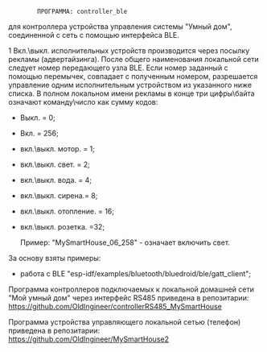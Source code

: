 			
			ПРОГРАММА: controller_ble
для контроллера устройства управления системы "Умный дом", соединенной с сеть с помощью интерфейса BLE.

1 Вкл.\выкл. исполнительных устройств производится через посылку рекламы (адвертайзинга).
После общего наименования локальной сети следует номер передающего узла BLE.
Если номер заданный с помощью перемычек, совпадает с полученным номером,
разрешается управление одним исполнительным устройством из указанного ниже списка.
 В полном локальном имени рекламы в конце три цифры\байта означают команду\число как сумму кодов:
- Выкл. = 0;
- Вкл. = 256;
- вкл.\выкл. мотор. = 1;
- вкл.\выкл. свет. = 2;
- вкл.\выкл. вода. = 4;
- вкл.\выкл. сирена.= 8;
- вкл.\выкл. отопление. = 16;
- вкл.\выкл. розетка. =32;

	Пример: "MySmartHouse_06_258" - означает включить свет.
	
За основу взяты примеры:
- работа с BLE "esp-idf/examples/bluetooth/bluedroid/ble/gatt_client";
	
Программа контроллеров подключаемых к локальной домашней сети "Мой умный дом" через интерфейс RS485
приведена в репозитарии: https://github.com/OldIngineer/controllerRS485_MySmartHouse

Программа устройства управляющего локальной сетью (телефон) приведена в репозитарии:
https://github.com/OldIngineer/MySmartHouse2
